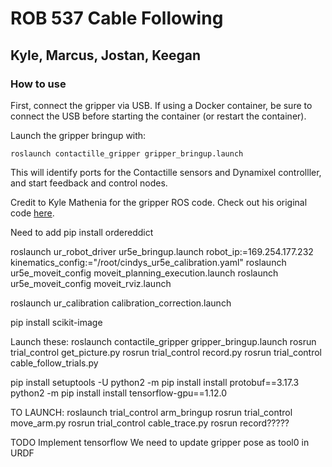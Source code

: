 # ROB 537 Cable Following
## Kyle, Marcus, Jostan, Keegan

### How to use
First, connect the gripper via USB. If using a Docker container, be sure to connect the USB before starting the container (or restart the container).

Launch the gripper bringup with:
```console
roslaunch contactille_gripper gripper_bringup.launch
```
This will identify ports for the Contactille sensors and Dynamixel controlller, and start feedback and control nodes.




Credit to Kyle Mathenia for the gripper ROS code. Check out his original code [here](https://github.com/kylemathenia/IMML_Contactile_Gripper).


Need to add pip install ordereddict

roslaunch ur_robot_driver ur5e_bringup.launch robot_ip:=169.254.177.232 kinematics_config:="/root/cindys_ur5e_calibration.yaml"
roslaunch ur5e_moveit_config moveit_planning_execution.launch
roslaunch ur5e_moveit_config moveit_rviz.launch

roslaunch ur_calibration calibration_correction.launch 


pip install scikit-image



Launch these:
roslaunch contactile_gripper gripper_bringup.launch 
rosrun trial_control get_picture.py
rosrun trial_control record.py
rosrun trial_control cable_follow_trials.py



pip install setuptools -U
python2 -m pip install install protobuf==3.17.3
python2 -m pip install install tensorflow-gpu==1.12.0




TO LAUNCH:
roslaunch trial_control arm_bringup
rosrun trial_control move_arm.py
rosrun trial_control cable_trace.py
rosrun record?????

TODO 
Implement tensorflow
We need to update gripper pose as tool0 in URDF

